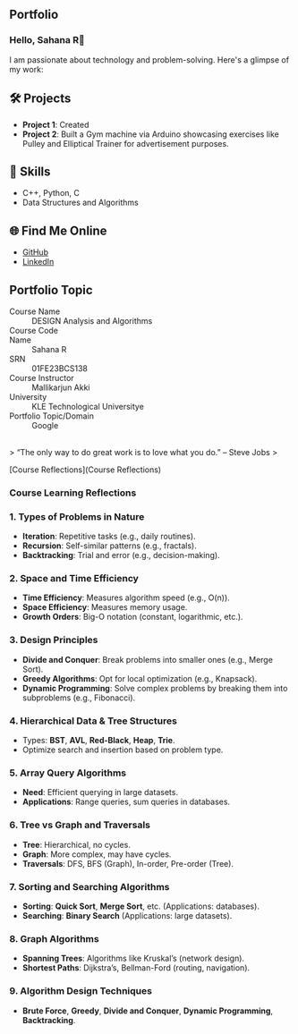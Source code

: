 ## Portfolio

### Hello, Sahana R👋

I am passionate about technology and problem-solving. Here's a glimpse of my work:

## 🛠️ Projects
- **Project 1**: Created 
- **Project 2**: Built a Gym machine via Arduino showcasing exercises like Pulley and Elliptical Trainer for advertisement purposes.

## 🚀 Skills
- C++, Python, C
- Data Structures and Algorithms

## 🌐 Find Me Online
- [GitHub](https://github.com/Sahana8866)
- [LinkedIn](https://www.linkedin.com/in/sahana-r-3a8bb4296/)

## Portfolio Topic

<dl>
<dt>Course Name </dt>
<dd>DESIGN Analysis and Algorithms</dd>
<dt>Course Code</dt>
<dd></dd>
<dt>Name</dt>
<dd>Sahana R</dd>
<dt>SRN</dt>
<dd>01FE23BCS138</dd>
<dt>Course Instructor</dt>
<dd>Mallikarjun Akki</dd>
<dt>University</dt>
<dd>KLE Technological Universitye</dd>
<dt>Portfolio Topic/Domain</dt>
<dd>Google</dd>
</dl>

<br> 
> “The only way to do great work is to love what you do.” – Steve Jobs
>

[Course Reflections](Course Reflections)


### Course Learning Reflections

### 1. **Types of Problems in Nature**
   - **Iteration**: Repetitive tasks (e.g., daily routines).
   - **Recursion**: Self-similar patterns (e.g., fractals).
   - **Backtracking**: Trial and error (e.g., decision-making).

### 2. **Space and Time Efficiency**
   - **Time Efficiency**: Measures algorithm speed (e.g., O(n)).
   - **Space Efficiency**: Measures memory usage.
   - **Growth Orders**: Big-O notation (constant, logarithmic, etc.).

### 3. **Design Principles**
   - **Divide and Conquer**: Break problems into smaller ones (e.g., Merge Sort).
   - **Greedy Algorithms**: Opt for local optimization (e.g., Knapsack).
   - **Dynamic Programming**: Solve complex problems by breaking them into subproblems (e.g., Fibonacci).

### 4. **Hierarchical Data & Tree Structures**
   - Types: **BST**, **AVL**, **Red-Black**, **Heap**, **Trie**.
   - Optimize search and insertion based on problem type.

### 5. **Array Query Algorithms**
   - **Need**: Efficient querying in large datasets.
   - **Applications**: Range queries, sum queries in databases.

### 6. **Tree vs Graph and Traversals**
   - **Tree**: Hierarchical, no cycles.
   - **Graph**: More complex, may have cycles.
   - **Traversals**: DFS, BFS (Graph), In-order, Pre-order (Tree).

### 7. **Sorting and Searching Algorithms**
   - **Sorting**: **Quick Sort**, **Merge Sort**, etc. (Applications: databases).
   - **Searching**: **Binary Search** (Applications: large datasets).

### 8. **Graph Algorithms**
   - **Spanning Trees**: Algorithms like Kruskal’s (network design).
   - **Shortest Paths**: Dijkstra’s, Bellman-Ford (routing, navigation).

### 9. **Algorithm Design Techniques**
   - **Brute Force**, **Greedy**, **Divide and Conquer**, **Dynamic Programming**, **Backtracking**.


